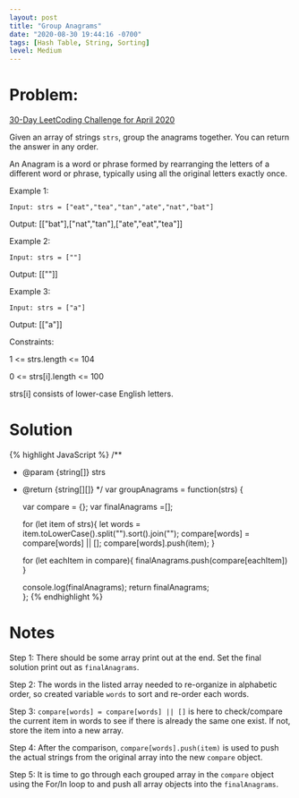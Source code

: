```yaml
---
layout: post
title: "Group Anagrams"
date: "2020-08-30 19:44:16 -0700"
tags: [Hash Table, String, Sorting]
level: Medium
---
```


# Problem:

[30-Day LeetCoding Challenge for April 2020](https://leetcode.com/explore/challenge/card/30-day-leetcoding-challenge/)

Given an array of strings `strs`, group the anagrams together. You can return the answer in any order.

An Anagram is a word or phrase formed by rearranging the letters of a different word or phrase, typically using all the original letters exactly once.

Example 1:

`Input: strs = ["eat","tea","tan","ate","nat","bat"]`

Output: [["bat"],["nat","tan"],["ate","eat","tea"]]

Example 2:

`Input: strs = [""]`

Output: [[""]]

Example 3:

`Input: strs = ["a"]`

Output: [["a"]]

Constraints:

1 <= strs.length <= 104

0 <= strs[i].length <= 100

strs[i] consists of lower-case English letters.

# Solution

{% highlight JavaScript %}
/**
 * @param {string[]} strs
 * @return {string[][]}
 */
var groupAnagrams = function(strs) {

    var compare = {};
    var finalAnagrams =[];

    for (let item of strs){
        let words = item.toLowerCase().split("").sort().join("");
        compare[words] = compare[words] || [];
        compare[words].push(item);
    }

    for (let eachItem in compare){
        finalAnagrams.push(compare[eachItem])
    }

    console.log(finalAnagrams);
    return finalAnagrams;  
};
{% endhighlight %}

# Notes

Step 1: There should be some array print out at the end. Set the final solution print out as `finalAnagrams`.

Step 2: The words in the listed array needed to re-organize in alphabetic order, so created variable `words` to sort and re-order each words.

Step 3: `compare[words] = compare[words] || []` is here to check/compare the current item in words to see if there is already the same one exist. If not, store the item into a new array.

Step 4: After the comparison, `compare[words].push(item)` is used to push the actual strings from the original array into the new `compare` object.

Step 5: It is time to go through each grouped array in the `compare` object using the For/In loop to and push all array objects into the `finalAnagrams`.
